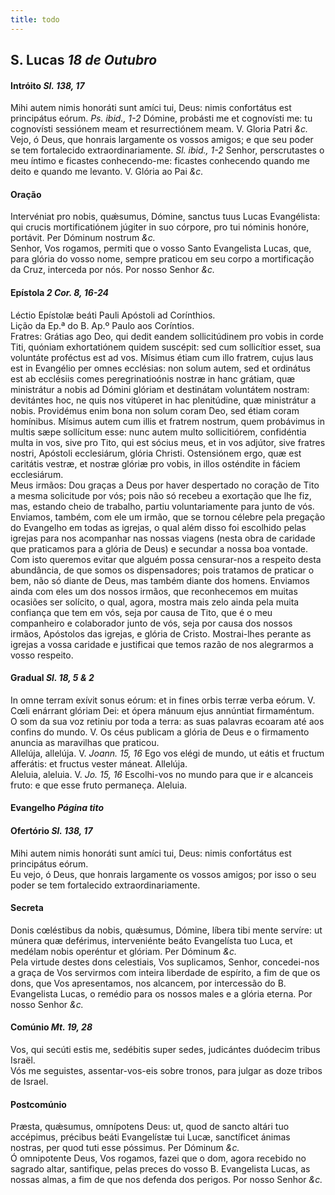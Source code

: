 ```yaml
---
title: todo
---
```

<h2 class="text-center">S. Lucas <em>18 de Outubro</em></h2>

<h4 class="text-center">Intróito <em>Sl. 138, 17</em></h4>
<div class="container-fluid">
<div class="row">
<div class="dropcap text-justify">
Mihi autem nimis honoráti sunt amíci tui, Deus: nimis confortátus est principátus eórum. <em>Ps. ibid., 1-2</em> Dómine, probásti me et cognovísti me: tu cognovísti sessiónem meam et resurrectiónem meam.
V. Gloria Patri <em>&c.</em>
</div>
<div class="dropcap text-justify">
Vejo, ó Deus, que honrais largamente os vossos amigos; e que seu poder se tem fortalecido extraordinariamente. <em>Sl. ibid., 1-2</em> Senhor, perscrutastes o meu íntimo e ficastes conhecendo-me: ficastes conhecendo quando me deito e quando me levanto.
V. Glória ao Pai <em>&c.</em>
</div>
</div>
</div>


<h4 class="text-center">Oração</h4>
<div class="container-fluid">
<div class="row">
<div class="dropcap text-justify">
Intervéniat pro nobis, quǽsumus, Dómine, sanctus tuus Lucas Evangélista: qui crucis mortificatiónem júgiter in suo córpore, pro tui nóminis honóre, portávit. Per Dóminum nostrum <em>&c.</em>
</div>
<div class="dropcap text-justify">
Senhor, Vos rogamos, permiti que o vosso Santo Evangelista Lucas, que, para glória do vosso nome, sempre praticou em seu corpo a mortificação da Cruz, interceda por nós. Por nosso Senhor <em>&c.</em>
</div>
</div>
</div>

<h4 class="text-center">Epístola <em>2 Cor. 8, 16-24</em></h4>
<div class="container-fluid">
<div class="row">
<div class="text-justify">
Léctio Epístolæ beáti Pauli Apóstoli ad Corínthios.
</div>
<div class="text-justify">
Lição da Ep.ª do B. Ap.º Paulo aos Coríntios.
</div>
<div class="dropcap text-justify">
Fratres: Grátias ago Deo, qui dedit eandem sollicitúdinem pro vobis in corde Titi, quóniam exhortatiónem quidem suscépit: sed cum sollicítior esset, sua voluntáte proféctus est ad vos. Mísimus étiam cum illo fratrem, cujus laus est in Evangélio per omnes ecclésias: non solum autem, sed et ordinátus est ab ecclésiis comes peregrinatioónis nostræ in hanc grátiam, quæ ministrátur a nobis ad Dómini glóriam et destinátam voluntátem nostram: devitántes hoc, ne quis nos vitúperet in hac plenitúdine, quæ ministrátur a nobis. Providémus enim bona non solum coram Deo, sed étiam coram homínibus. Mísimus autem cum illis et fratrem nostrum, quem probávimus in multis sæpe sollícitum esse: nunc autem multo sollicitiórem, confidéntia multa in vos, sive pro Tito, qui est sócius meus, et in vos adjútor, sive fratres nostri, Apóstoli ecclesiárum, glória Christi. Ostensiónem ergo, quæ est caritátis vestræ, et nostræ glóriæ pro vobis, in illos osténdite in fáciem ecclesiárum.
</div>
<div class="dropcap text-justify">
Meus irmãos: Dou graças a Deus por haver despertado no coração de Tito a mesma solicitude por vós; pois não só recebeu a exortação que lhe fiz, mas, estando cheio de trabalho, partiu voluntariamente para junto de vós. Enviamos, também, com ele um irmão, que se tornou célebre pela pregação do Evangelho em todas as igrejas, o qual além disso foi escolhido pelas igrejas para nos acompanhar nas nossas viagens (nesta obra de caridade que praticamos para a glória de Deus) e secundar a nossa boa vontade. Com isto queremos evitar que alguém possa censurar-nos a respeito desta abundância, de que somos os dispensadores; pois tratamos de praticar o bem, não só diante de Deus, mas também diante dos homens. Enviamos ainda com eles um dos nossos irmãos, que reconhecemos em muitas ocasiões ser solícito, o qual, agora, mostra mais zelo ainda pela muita confiança que tem em vós, seja por causa de Tito, que é o meu companheiro e colaborador junto de vós, seja por causa dos nossos irmãos, Apóstolos das igrejas, e glória de Cristo. Mostrai-lhes perante as igrejas a vossa caridade e justificai que temos razão de nos alegrarmos a vosso respeito.
</div>
</div>
</div>

<h4 class="text-center">Gradual <em>Sl. 18, 5 & 2</em></h4>
<div class="container-fluid">
<div class="row">
<div class="dropcap text-justify">
In omne terram exívit sonus eórum: et in fines orbis terræ verba eórum. V. Cœli enárrant glóriam Dei: et ópera mánuum ejus annúntiat firmaméntum.
</div>
<div class="dropcap text-justify">
O som da sua voz retiniu por toda a terra: as suas palavras ecoaram até aos confins do mundo. V. Os céus publicam a glória de Deus e o firmamento anuncia as maravilhas que praticou.
</div>
<div class="text-justify">
Allelúja, allelúja. V. <em>Joann. 15, 16</em> Ego vos elégi de mundo, ut eátis et fructum afferátis: et fructus vester máneat. Allelúja.
</div>
<div class="text-justify">
Aleluia, aleluia. V. <em>Jo. 15, 16</em> Escolhi-vos no mundo para que ir e alcanceis fruto: e que esse fruto permaneça. Aleluia.
</div>
</div>
</div>

<h4 class="text-center">Evangelho <em>Página tito</em></h4>

<h4 class="text-center">Ofertório <em>Sl. 138, 17</em></h4>
<div class="container-fluid">
<div class="row">
<div class="dropcap text-justify">
Mihi autem nimis honoráti sunt amíci tui, Deus: nimis confortátus est principátus eórum.
</div>
<div class="dropcap text-justify">
Eu vejo, ó Deus, que honrais largamente os vossos amigos; por isso o seu poder se tem fortalecido extraordinariamente.
</div>
</div>
</div>

<h4 class="text-center">Secreta</h4>
<div class="container-fluid">
<div class="row">
<div class="dropcap text-justify">
Donis cœléstibus da nobis, quǽsumus, Dómine, líbera tibi mente servíre: ut múnera quæ deférimus, interveniénte beáto Evangelísta tuo Luca, et medélam nobis operéntur et glóriam. Per Dóminum <em>&c.</em>
</div>
<div class="dropcap text-justify">
Pela virtude destes dons celestiais, Vos suplicamos, Senhor, concedei-nos a graça de Vos servirmos com inteira liberdade de espírito, a fim de que os dons, que Vos apresentamos, nos alcancem, por intercessão do B. Evangelista Lucas, o remédio para os nossos males e a glória eterna. Por nosso Senhor <em>&c.</em>
</div>
</div>
</div>

<h4 class="text-center">Comúnio <em>Mt. 19, 28</em></h4>
<div class="container-fluid">
<div class="row">
<div class="dropcap text-justify">
Vos, qui secúti estis me, sedébitis super sedes, judicántes duódecim tribus Israël.
</div>
<div class="dropcap text-justify">
Vós me seguistes, assentar-vos-eis sobre tronos, para julgar as doze tribos de Israel.
</div>
</div>
</div>

<h4 class="text-center">Postcomúnio</h4>
<div class="container-fluid">
<div class="row">
<div class="dropcap text-justify">
Præsta, quǽsumus, omnípotens Deus: ut, quod de sancto altári tuo accépimus, précibus beáti Evangelístæ tui Lucæ, sanctíficet ánimas nostras, per quod tuti esse póssimus. Per Dóminum <em>&c.</em>
</div>
<div class="dropcap text-justify">
Ó omnipotente Deus, Vos rogamos, fazei que o dom, agora recebido no sagrado altar, santifique, pelas preces do vosso B. Evangelista Lucas, as nossas almas, a fim de que nos defenda dos perigos. Por nosso Senhor <em>&c.</em>
</div>
</div>
</div>
